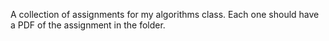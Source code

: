 A collection of assignments for my algorithms class. Each one should have a PDF of the assignment in the folder. 